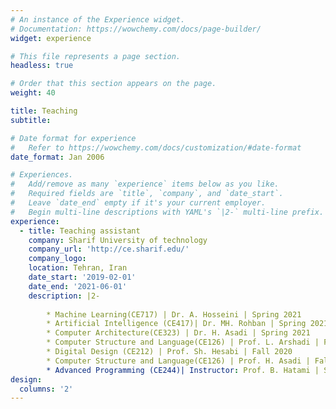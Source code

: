 ```yaml
---
# An instance of the Experience widget.
# Documentation: https://wowchemy.com/docs/page-builder/
widget: experience

# This file represents a page section.
headless: true

# Order that this section appears on the page.
weight: 40

title: Teaching
subtitle:

# Date format for experience
#   Refer to https://wowchemy.com/docs/customization/#date-format
date_format: Jan 2006

# Experiences.
#   Add/remove as many `experience` items below as you like.
#   Required fields are `title`, `company`, and `date_start`.
#   Leave `date_end` empty if it's your current employer.
#   Begin multi-line descriptions with YAML's `|2-` multi-line prefix.
experience:
  - title: Teaching assistant
    company: Sharif University of technology
    company_url: 'http://ce.sharif.edu/'
    company_logo: 
    location: Tehran, Iran
    date_start: '2019-02-01'
    date_end: '2021-06-01'
    description: |2-
        
        * Machine Learning(CE717) | Dr. A. Hosseini | Spring 2021
        * Artificial Intelligence (CE417)| Dr. MH. Rohban | Spring 2021
        * Computer Architecture(CE323) | Dr. H. Asadi | Spring 2021
        * Computer Structure and Language(CE126) | Prof. L. Arshadi | Fall 2020
        * Digital Design (CE212) | Prof. Sh. Hesabi | Fall 2020
        * Computer Structure and Language(CE126) | Prof. H. Asadi | Fall 2019
        * Advanced Programming (CE244)| Instructor: Prof. B. Hatami | Spring 2019
design:
  columns: '2'
---
```


